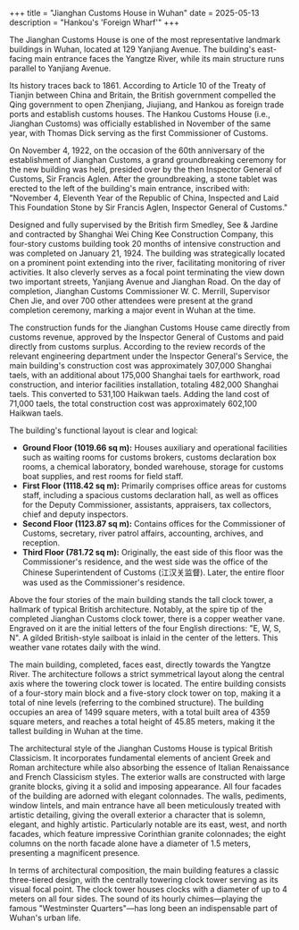 +++
title = "Jianghan Customs House in Wuhan"
date = 2025-05-13
description = "Hankou's 'Foreign Wharf'"
+++

The Jianghan Customs House is one of the most representative landmark buildings in Wuhan, located at 129 Yanjiang Avenue. The building's east-facing main entrance faces the Yangtze River, while its main structure runs parallel to Yanjiang Avenue.

Its history traces back to 1861. According to Article 10 of the Treaty of Tianjin between China and Britain, the British government compelled the Qing government to open Zhenjiang, Jiujiang, and Hankou as foreign trade ports and establish customs houses. The Hankou Customs House (i.e., Jianghan Customs) was officially established in November of the same year, with Thomas Dick serving as the first Commissioner of Customs.

On November 4, 1922, on the occasion of the 60th anniversary of the establishment of Jianghan Customs, a grand groundbreaking ceremony for the new building was held, presided over by the then Inspector General of Customs, Sir Francis Aglen. After the groundbreaking, a stone tablet was erected to the left of the building's main entrance, inscribed with: "November 4, Eleventh Year of the Republic of China, Inspected and Laid This Foundation Stone by Sir Francis Aglen, Inspector General of Customs."

Designed and fully supervised by the British firm Smedley, See & Jardine and contracted by Shanghai Wei Ching Kee Construction Company, this four-story customs building took 20 months of intensive construction and was completed on January 21, 1924. The building was strategically located on a prominent point extending into the river, facilitating monitoring of river activities. It also cleverly serves as a focal point terminating the view down two important streets, Yanjiang Avenue and Jianghan Road. On the day of completion, Jianghan Customs Commissioner W. C. Merrill, Supervisor Chen Jie, and over 700 other attendees were present at the grand completion ceremony, marking a major event in Wuhan at the time.

The construction funds for the Jianghan Customs House came directly from customs revenue, approved by the Inspector General of Customs and paid directly from customs surplus. According to the review records of the relevant engineering department under the Inspector General's Service, the main building's construction cost was approximately 307,000 Shanghai taels, with an additional about 175,000 Shanghai taels for earthwork, road construction, and interior facilities installation, totaling 482,000 Shanghai taels. This converted to 531,100 Haikwan taels. Adding the land cost of 71,000 taels, the total construction cost was approximately 602,100 Haikwan taels.

The building's functional layout is clear and logical:

* **Ground Floor (1019.66 sq m):** Houses auxiliary and operational facilities such as waiting rooms for customs brokers, customs declaration box rooms, a chemical laboratory, bonded warehouse, storage for customs boat supplies, and rest rooms for field staff.
* **First Floor (1118.42 sq m):** Primarily comprises office areas for customs staff, including a spacious customs declaration hall, as well as offices for the Deputy Commissioner, assistants, appraisers, tax collectors, chief and deputy inspectors.
* **Second Floor (1123.87 sq m):** Contains offices for the Commissioner of Customs, secretary, river patrol affairs, accounting, archives, and reception.
* **Third Floor (781.72 sq m):** Originally, the east side of this floor was the Commissioner's residence, and the west side was the office of the Chinese Superintendent of Customs (江汉关监督). Later, the entire floor was used as the Commissioner's residence.

Above the four stories of the main building stands the tall clock tower, a hallmark of typical British architecture. Notably, at the spire tip of the completed Jianghan Customs clock tower, there is a copper weather vane. Engraved on it are the initial letters of the four English directions: "E, W, S, N". A gilded British-style sailboat is inlaid in the center of the letters. This weather vane rotates daily with the wind.

The main building, completed, faces east, directly towards the Yangtze River. The architecture follows a strict symmetrical layout along the central axis where the towering clock tower is located. The entire building consists of a four-story main block and a five-story clock tower on top, making it a total of nine levels (referring to the combined structure). The building occupies an area of 1499 square meters, with a total built area of 4359 square meters, and reaches a total height of 45.85 meters, making it the tallest building in Wuhan at the time.

The architectural style of the Jianghan Customs House is typical British Classicism. It incorporates fundamental elements of ancient Greek and Roman architecture while also absorbing the essence of Italian Renaissance and French Classicism styles. The exterior walls are constructed with large granite blocks, giving it a solid and imposing appearance. All four facades of the building are adorned with elegant colonnades. The walls, pediments, window lintels, and main entrance have all been meticulously treated with artistic detailing, giving the overall exterior a character that is solemn, elegant, and highly artistic. Particularly notable are its east, west, and north facades, which feature impressive Corinthian granite colonnades; the eight columns on the north facade alone have a diameter of 1.5 meters, presenting a magnificent presence.

In terms of architectural composition, the main building features a classic three-tiered design, with the centrally towering clock tower serving as its visual focal point. The clock tower houses clocks with a diameter of up to 4 meters on all four sides. The sound of its hourly chimes—playing the famous "Westminster Quarters"—has long been an indispensable part of Wuhan's urban life.
